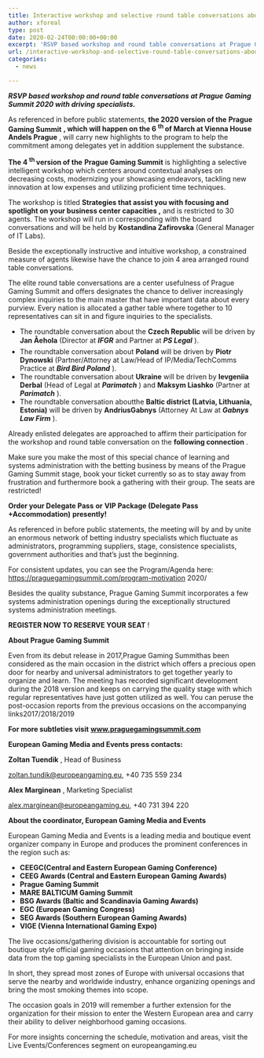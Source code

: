 ```yaml
---
title: Interactive workshop and selective round table conversations about rising wards at Prague Gaming Summit 2020
author: xforeal 
type: post
date: 2020-02-24T00:00:00+00:00
excerpt: 'RSVP based workshop and round table conversations at Prague Gaming Summit 2020 with driving experts '
url: /interactive-workshop-and-selective-round-table-conversations-about-rising-wards-at-prague-gaming-summit-2020/
categories:
  - news

---
```

**_RSVP based workshop and round table conversations at Prague Gaming Summit 2020 with driving specialists._** 

As referenced in before public statements, **the 2020 version of the** **Prague Gaming Summit** **, which will happen on the 6 <sup>th </sup> of March at Vienna House Andels Prague** , will carry new highlights to the program to help the commitment among delegates yet in addition supplement the substance. 

**The 4 <sup>th </sup> version of the** **Prague Gaming Summit** is highlighting a selective intelligent workshop which centers around contextual analyses on decreasing costs, modernizing your showcasing endeavors, tackling new innovation at low expenses and utilizing proficient time techniques. 

The workshop is titled **Strategies that assist you with focusing and spotlight on your business center capacities ,** and is restricted to 30 agents. The workshop will run in corresponding with the board conversations and will be held by **Kostandina Zafirovska** (General Manager of IT Labs). 

Beside the exceptionally instructive and intuitive workshop, a constrained measure of agents likewise have the chance to join 4 area arranged round table conversations. 

The elite round table conversations are a center usefulness of Prague Gaming Summit and offers designates the chance to deliver increasingly complex inquiries to the main master that have important data about every purview. Every nation is allocated a gather table where together to 10 representatives can sit in and figure inquiries to the specialists. 

  * The roundtable conversation about the **Czech Republic** will be driven by **Jan Åehola** (Director at **_IFGR_** and Partner at **_PS Legal_** ). 
  * The roundtable conversation about **Poland** will be driven by **Piotr Dynowski** (Partner/Attorney at Law/Head of IP/Media/TechComms Practice at **_Bird Bird Poland_** ). 
  * The roundtable conversation about **Ukraine** will be driven by **Ievgeniia Derbal** (Head of Legal at **_Parimatch_** ) and **Maksym Liashko** (Partner at **_Parimatch_** ). 
  * The roundtable conversation aboutthe **Baltic district (Latvia, Lithuania, Estonia)** will be driven by **AndriusGabnys** (Attorney At Law at **_Gabnys Law Firm_** ). 

Already enlisted delegates are approached to affirm their participation for the workshop and round table conversation on the **following connection** . 

Make sure you make the most of this special chance of learning and systems administration with the betting business by means of the Prague Gaming Summit stage, book your ticket currently so as to stay away from frustration and furthermore book a gathering with their group. The seats are restricted! 

**Order your Delegate Pass**  **or** **VIP Package (Delegate Pass +Accommodation)**  **presently!** 

As referenced in before public statements, the meeting will by and by unite an enormous network of betting industry specialists which fluctuate as administrators, programming suppliers, stage, consistence specialists, government authorities and that&#8217;s just the beginning. 

For consistent updates, you can see the Program/Agenda here: https://praguegamingsummit.com/program-motivation 2020/ 

Besides the quality substance, Prague Gaming Summit incorporates a few systems administration openings during the exceptionally structured systems administration meetings. 

**REGISTER NOW TO RESERVE YOUR SEAT** ! 

**About Prague Gaming Summit** 

Even from its debut release in 2017,Prague Gaming Summithas been considered as the main occasion in the district which offers a precious open door for nearby and universal administrators to get together yearly to organize and learn. The meeting has recorded significant development during the 2018 version and keeps on carrying the quality stage with which regular representatives have just gotten utilized as well. You can peruse the post-occasion reports from the previous occasions on the accompanying links2017/2018/2019 

**For more subtleties visit** **www.praguegamingsummit.com** 

**European Gaming Media and Events press contacts:** 

**Zoltan Tuendik** , Head of Business 

zoltan.tundik@europeangaming.eu, +40 735 559 234 

**Alex Marginean** , Marketing Specialist 

alex.marginean@europeangaming.eu, +40 731 394 220 

**About the coordinator, European Gaming Media and Events** 

European Gaming Media and Events is a leading media and boutique event organizer company in Europe and produces the prominent conferences in the region such as:

  * **CEEGC(Central and Eastern European Gaming Conference)**
  * **CEEG Awards (Central and Eastern European Gaming Awards)** 
  * **Prague Gaming Summit** 
  * **MARE BALTICUM Gaming Summit** 
  * **BSG Awards (Baltic and Scandinavia Gaming Awards)** 
  * **EGC (European Gaming Congress)** 
  * **SEG Awards (Southern European Gaming Awards)** 
  * **VIGE (Vienna International Gaming Expo)** 

The live occasions/gathering division is accountable for sorting out boutique style official gaming occasions that attention on bringing inside data from the top gaming specialists in the European Union and past. 

In short, they spread most zones of Europe with universal occasions that serve the nearby and worldwide industry, enhance organizing openings and bring the most smoking themes into scope. 

The occasion goals in 2019 will remember a further extension for the organization for their mission to enter the Western European area and carry their ability to deliver neighborhood gaming occasions. 

For more insights concerning the schedule, motivation and areas, visit the Live Events/Conferences segment on europeangaming.eu